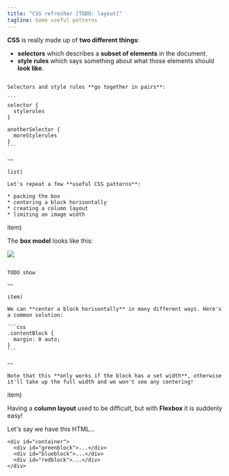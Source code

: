 ```yaml
---
title: "CSS refresher [TODO: layout]"
tagline: Some useful patterns
---
```


**CSS** is really made up of **two different things**:

* **selectors** which describes a **subset of elements** in the document.
* **style rules** which says something about what those elements should **look like**.

~~~

Selectors and style rules **go together in pairs**:

```
selector {
  stylerules
}

anotherSelector {
  moreStylerules
}
```

~~

list)

Let's repeat a few **useful CSS patterns**:

* packing the box
* centering a block horisontally
* creating a column layout
* limiting an image width

~~~

item)

The **box model** looks like this:

![](resources/diagrams/boxmodel.svg)

~~~

TODO show

~~

item)

We can **center a block horisontally** in many different ways. Here's a common solution:

```css
.contentBlock {
  margin: 0 auto;
}
```

~~

Note that this **only works if the block has a set width**, otherwise it'll take up the full width and we won't see any centering!

~~~

item)

Having a **column layout** used to be difficult, but with **Flexbox** it is suddenly easy!

Let's say we have this HTML...

```
<div id="container">
  <div id="greenblock">...</div>
  <div id="blueblock">...</div>
  <div id="redblock">...</div>
</div>
```
